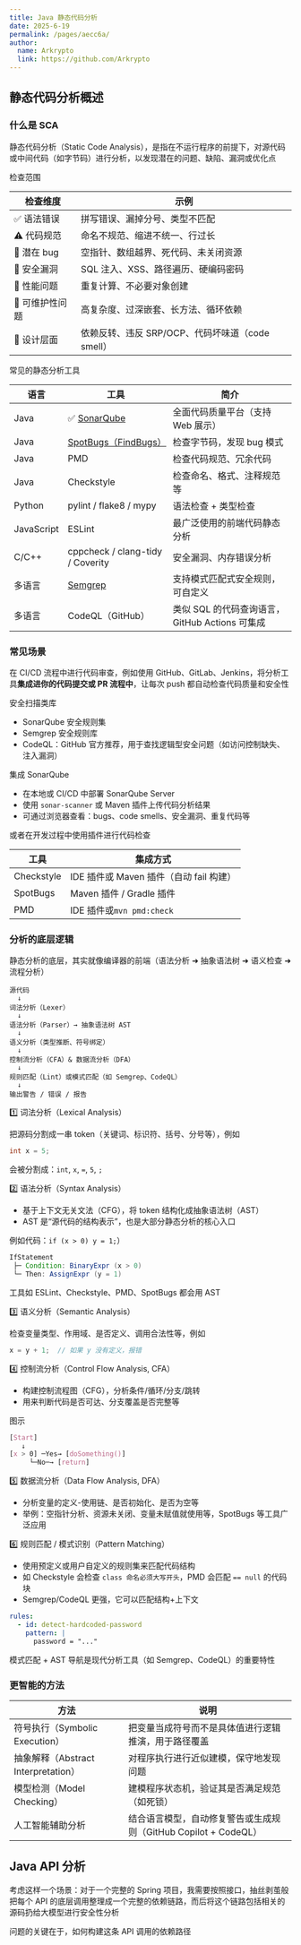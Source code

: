 ```yaml
---
title: Java 静态代码分析
date: 2025-6-19
permalink: /pages/aecc6a/
author: 
  name: Arkrypto
  link: https://github.com/Arkrypto
---
```


## 静态代码分析概述

### 什么是 SCA

静态代码分析（Static Code Analysis），是指在不运行程序的前提下，对源代码或中间代码（如字节码）进行分析，以发现潜在的问题、缺陷、漏洞或优化点

检查范围

| 检查维度       | 示例                                             |
| -------------- | ------------------------------------------------ |
| ✅ 语法错误     | 拼写错误、漏掉分号、类型不匹配                   |
| ⚠️ 代码规范     | 命名不规范、缩进不统一、行过长                   |
| 🐛 潜在 bug     | 空指针、数组越界、死代码、未关闭资源             |
| 🔐 安全漏洞     | SQL 注入、XSS、路径遍历、硬编码密码              |
| 🧊 性能问题     | 重复计算、不必要对象创建                         |
| 🔧 可维护性问题 | 高复杂度、过深嵌套、长方法、循环依赖             |
| 🎯 设计层面     | 依赖反转、违反 SRP/OCP、代码坏味道（code smell） |

常见的静态分析工具

| 语言       | 工具                                                | 简介                                           |
| ---------- | --------------------------------------------------- | ---------------------------------------------- |
| Java       | ✅ [SonarQube](https://www.sonarqube.org/)           | 全面代码质量平台（支持 Web 展示）              |
| Java       | [SpotBugs（FindBugs）](https://spotbugs.github.io/) | 检查字节码，发现 bug 模式                      |
| Java       | PMD                                                 | 检查代码规范、冗余代码                         |
| Java       | Checkstyle                                          | 检查命名、格式、注释规范等                     |
| Python     | pylint / flake8 / mypy                              | 语法检查 + 类型检查                            |
| JavaScript | ESLint                                              | 最广泛使用的前端代码静态分析                   |
| C/C++      | cppcheck / clang-tidy / Coverity                    | 安全漏洞、内存错误分析                         |
| 多语言     | [Semgrep](https://semgrep.dev/)                     | 支持模式匹配式安全规则，可自定义               |
| 多语言     | CodeQL（GitHub）                                    | 类似 SQL 的代码查询语言，GitHub Actions 可集成 |

### 常见场景

在 CI/CD 流程中进行代码审查，例如使用 GitHub、GitLab、Jenkins，将分析工具**集成进你的代码提交或 PR 流程中**，让每次 push 都自动检查代码质量和安全性

安全扫描类库

- SonarQube 安全规则集
- Semgrep 安全规则库
- CodeQL：GitHub 官方推荐，用于查找逻辑型安全问题（如访问控制缺失、注入漏洞）

集成 SonarQube

- 在本地或 CI/CD 中部署 SonarQube Server
- 使用 `sonar-scanner` 或 Maven 插件上传代码分析结果
- 可通过浏览器查看：bugs、code smells、安全漏洞、重复代码等

或者在开发过程中使用插件进行代码检查

| 工具       | 集成方式                                |
| ---------- | --------------------------------------- |
| Checkstyle | IDE 插件或 Maven 插件（自动 fail 构建） |
| SpotBugs   | Maven 插件 / Gradle 插件                |
| PMD        | IDE 插件或`mvn pmd:check`               |

### 分析的底层逻辑

静态分析的底层，其实就像编译器的前端（语法分析 ➜ 抽象语法树 ➜ 语义检查 ➜ 流程分析）

```
源代码
  ↓
词法分析（Lexer）
  ↓
语法分析（Parser）→ 抽象语法树 AST
  ↓
语义分析（类型推断、符号绑定）
  ↓
控制流分析（CFA）& 数据流分析（DFA）
  ↓
规则匹配（Lint）或模式匹配（如 Semgrep、CodeQL）
  ↓
输出警告 / 错误 / 报告
```

1️⃣ 词法分析（Lexical Analysis）

把源码分割成一串 token（关键词、标识符、括号、分号等），例如

```java
int x = 5;
```

会被分割成：`int`, `x`, `=`, `5`, `;`

2️⃣ 语法分析（Syntax Analysis）

- 基于上下文无关文法（CFG），将 token 结构化成抽象语法树（AST）
- AST 是“源代码的结构表示”，也是大部分静态分析的核心入口

例如代码：`if (x > 0) y = 1;`）

```java
IfStatement
 ├─ Condition: BinaryExpr (x > 0)
 └─ Then: AssignExpr (y = 1)
```

工具如 ESLint、Checkstyle、PMD、SpotBugs 都会用 AST

3️⃣ 语义分析（Semantic Analysis）

检查变量类型、作用域、是否定义、调用合法性等，例如

```java
x = y + 1;  // 如果 y 没有定义，报错
```

4️⃣ 控制流分析（Control Flow Analysis, CFA）

- 构建控制流程图（CFG），分析条件/循环/分支/跳转
- 用来判断代码是否可达、分支覆盖是否完整等

图示

```css
[Start]
   ↓
[x > 0] ─Yes→ [doSomething()]
     └─No─→ [return]
```

5️⃣ 数据流分析（Data Flow Analysis, DFA）

- 分析变量的定义-使用链、是否初始化、是否为空等
- 举例：空指针分析、资源未关闭、变量未赋值就使用等，SpotBugs 等工具广泛应用

6️⃣ 规则匹配 / 模式识别（Pattern Matching）

- 使用预定义或用户自定义的规则集来匹配代码结构
- 如 Checkstyle 会检查 `class 命名必须大写开头`，PMD 会匹配 `== null` 的代码块
- Semgrep/CodeQL 更强，它可以匹配结构+上下文

```yaml
rules:
  - id: detect-hardcoded-password
    pattern: |
      password = "..."
```

模式匹配 + AST 导航是现代分析工具（如 Semgrep、CodeQL）的重要特性

### 更智能的方法

| 方法                                | 说明                                                         |
| ----------------------------------- | ------------------------------------------------------------ |
| 符号执行（Symbolic Execution）      | 把变量当成符号而不是具体值进行逻辑推演，用于路径覆盖         |
| 抽象解释（Abstract Interpretation） | 对程序执行进行近似建模，保守地发现问题                       |
| 模型检测（Model Checking）          | 建模程序状态机，验证其是否满足规范（如死锁）                 |
| 人工智能辅助分析                    | 结合语言模型，自动修复警告或生成规则（GitHub Copilot + CodeQL） |

## Java API 分析

考虑这样一个场景：对于一个完整的 Spring 项目，我需要按照接口，抽丝剥茧般把每个 API 的底层调用整理成一个完整的依赖链路，而后将这个链路包括相关的源码扔给大模型进行安全性分析

问题的关键在于，如何构建这条 API 调用的依赖路径